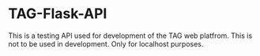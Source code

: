 # TAG-Flask-API
This is a testing API used for development of the TAG web platfrom. This is not to be used in development. Only for localhost purposes.  
